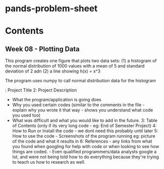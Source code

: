 # pands-problem-sheet

# Contents

## Week 08 - Plotting Data
This program creates one figure that plots two data sets: (1) a histogram of the normal distribution of 1000 values with a mean of 5 and standard deviation of 2 adn (2) a line showing h(x) = x^3

The program uses numpy to call normal distribution data for the histogram

: Project Title
2: Project Description
- What the program/application is going does
- Why you used certain codes (similar to the comments in the file - explain why you wrote it that way - shows you understand what code you used too)
- What was difficult and what you would like to add in the future.
3: Table of Contents (only if its very long code - eg: End of Semester Project)
4: How to Run or Install the code - we dont need this probably until later
5: How to use the code - Screenshots of the program running eg: picture of the code and what it results in
6: References - any links from what you found when googling for help with code or when looking to see how things are coded. - Even qualified programmers/data analysts google a lot, and were not being told how to do everything because they're trying to teach us how to research as well.